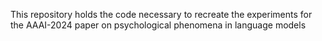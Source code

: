This repository holds the code necessary to recreate the experiments for the AAAI-2024 paper on psychological phenomena in language models

